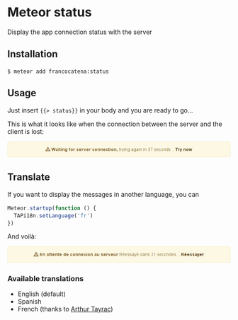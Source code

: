Meteor status
=============

Display the app connection status with the server

## Installation

```console
$ meteor add francocatena:status
```

## Usage

Just insert `{{> status}}` in your body and you are ready to go...

This is what it looks like when the connection between the server and the client is lost:

![Disconnected status in english](docs/example_en.png)

## Translate

If you want to display the messages in another language, you can

```javascript
Meteor.startup(function () {
  TAPi18n.setLanguage('fr')
})
```

And voilà:

![Disconnected status in french](docs/example_fr.png)

### Available translations

- English (default)
- Spanish
- French (thanks to [Arthur Tayrac](https://github.com/crmfrsh))
